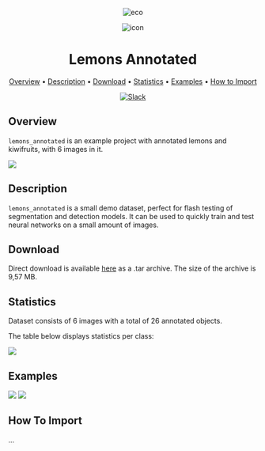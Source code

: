
<div align="center"> 

![eco](https://i.imgur.com/UdBujFN.png) 

![icon](https://i.imgur.com/46jWAnc.jpg) 

 # Lemons Annotated  

<p align="center">

  <a href="#overview">Overview</a> •
  <a href="#description">Description</a> •
  <a href="#download">Download</a> •
  <a href="#statistics">Statistics</a> •
  <a href="#examples">Examples</a> •
  <a href="#how-to-import">How to Import</a> 
</p>

[![Slack](https://img.shields.io/badge/slack-chat-green.svg?logo=slack)](https://supervise.ly/slack)

</div>



## Overview 

 `lemons_annotated` is an example project with annotated lemons and kiwifruits, with 6 images in it. 

![](https://i.imgur.com/94p4Ysf.jpg)

## Description 

`lemons_annotated` is a small demo dataset, perfect for flash testing of segmentation and detection models. It can be used to quickly train and test neural networks on a small amount of images.

## Download

Direct download is available [here](https://cloud.enterprise.deepsystems.io/s/el464OE0vCnqiWM/download) as a .tar archive. The size of the archive is 9,57 MB.

## Statistics

Dataset consists of 6 images with a total of 26 annotated objects. 

The table below displays statistics per class:

![](https://i.imgur.com/OFpNDDc.jpg)

## Examples

![](https://i.imgur.com/wd243ip.png) ![](https://i.imgur.com/ldSWlUG.png) 

## How To Import

...
